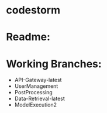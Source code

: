 # codestorm
# Readme:
# Working Branches:
- API-Gateway-latest
- UserManagement
- PostProcessing
- Data-Retrieval-latest
- ModelExecution2

